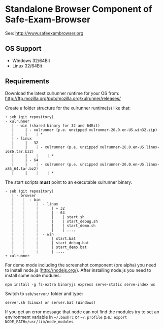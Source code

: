 Standalone Browser Component of Safe-Exam-Browser
=================================================
  See: http://www.safeexambrowser.org 

## OS Support ##
* Windows 32/64Bit
* Linux   32/64Bit

## Requirements ##
Download the latest xulrunner runtime for your OS from:
http://ftp.mozilla.org/pub/mozilla.org/xulrunner/releases/ 

Create a folder structure for the xulrunner runtime(s) like that:

``` 
+ seb (git repository)
- xulrunner
   | - win (shared binary for 32 and 64Bit)
   |     | - xulrunner (p.e. unzipped xulrunner-20.0.en-US.win32.zip)
   |     |    | * 
   | - linux
   |     | - 32
   |     |    | - xulrunner (p.e. unzipped xulrunner-20.0.en-US.linux-i686.tar.bz2)
   |     |    |    | *    
   |     | - 64
   |     |    | - xulrunner (p.e. unzipped xulrunner-20.0.en-US.linux-x86_64.tar.bz2)
   |     |    |    | *
``` 

The start scripts **must** point to an executable xulrunner binary.

``` 
- seb (git repository)
   | - browser
   |    |  - bin 
   |	|     |  - linux
   |    |     |      | + 32
   |	|     |      | - 64
   |	|     |      |    | start.sh
   |	|     |      |    | start_debug.sh
   |	|     |      |    | start_demo.sh
   |	|     |      |    | ....
   |	|     |  - win	
   |	|     |      | start.bat
   |	|     |      | start_debug.bat
   |	|     |      | start_demo.bat
   |	|     |      | ....
+ xulrunner
``` 

For demo mode including the screenshot component (pre alpha) you need to install node.js (http://nodejs.org/).
After installing node.js you need to install some node modules:
``` 
npm install -g fs-extra binaryjs express serve-static serve-index ws
``` 
Switch to ``` seb/server/ ``` folder and type:
```
server.sh (Linux) or server.bat (Windows)
```
If you get an error message that node can not find the modules try to set an environment variable in ``` ~/.bashrc ``` or ``` ~/.profile ``` p.e.: ``` export NODE_PATH=/usr/lib/node_modules ```
